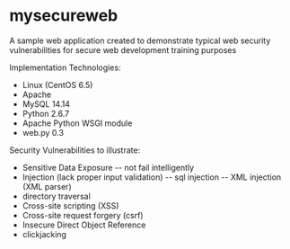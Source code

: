 mysecureweb
===========

A sample web application created to demonstrate typical web security vulnerabilities for secure web development training purposes

Implementation Technologies:
- Linux (CentOS 6.5)
- Apache
- MySQL 14.14
- Python 2.6.7
- Apache Python WSGI module
- web.py 0.3

Security Vulnerabilities to illustrate:
- Sensitive Data Exposure 
-- not fail intelligently
- Injection (lack proper input validation)
-- sql injection
-- XML injection (XML parser)
- directory traversal
- Cross-site scripting (XSS)
- Cross-site request forgery (csrf)
- Insecure Direct Object Reference
- clickjacking
